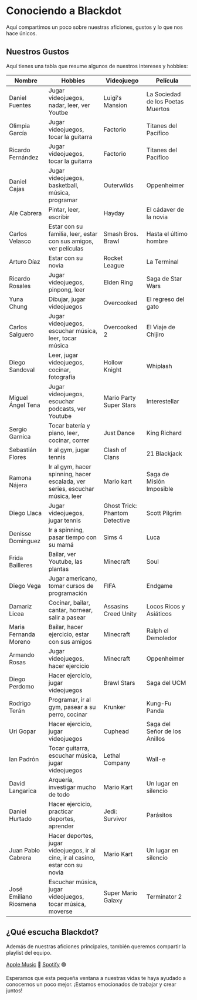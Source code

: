# Conociendo a Blackdot

Aquí compartimos un poco sobre nuestras aficiones, gustos y lo que nos hace únicos.

## Nuestros Gustos

Aquí tienes una tabla que resume algunos de nuestros intereses y hobbies:


| Nombre                 | Hobbies                                                                         | Videojuego                     | Película                      |
| ---------------------- | ------------------------------------------------------------------------------- | ------------------------------ | ----------------------------- |
| Daniel Fuentes      | Jugar videojuegos, nadar, leer, ver Youtbe                                            | Luigi's Mansion                       | La Sociedad de los Poetas Muertos          |
| Olimpia García     | Jugar videojuegos, tocar la guitarra                                            | Factorio                       | Titanes del Pacífico          |
| Ricardo Fernández      | Jugar videojuegos, tocar la guitarra                                            | Factorio                       | Titanes del Pacífico          |
| Daniel Cajas           | Jugar videojuegos, basketball, música, programar                                | Outerwilds                     | Oppenheimer                   |
| Ale Cabrera            | Pintar, leer, escribir                                                          | Hayday                         | El cádaver de la novia        |
| Carlos Velasco         | Estar con su familia, leer, estar con sus amigos, ver películas                 | Smash Bros. Brawl              | Hasta el último hombre        |
| Arturo Díaz            | Estar con su novia                                                              | Rocket League                  | La Terminal                   |
| Ricardo Rosales        | Jugar videojuegos, pinpong, leer                                                | Elden Ring                     | Saga de Star Wars             |
| Yuna Chung             | Dibujar, jugar videojuegos                                                      | Overcooked                     | El regreso del gato           |
| Carlos Salguero        | Jugar videojuegos, escuchar música, leer, tocar música                          | Overcooked 2                   | El Viaje de Chijiro           |
| Diego Sandoval         | Leer, jugar videojuegos, cocinar, fotografía                                    | Hollow Knight                  | Whiplash                      |
| Miguel Ángel Tena      | Jugar videojuegos, escuchar podcasts, ver Youtube                               | Mario Party Super Stars        | Interestellar                 |
| Sergio Garnica         | Tocar batería y piano, leer, cocinar, correr                                    | Just Dance                     | King Richard                  |
| Sebastián Flores       | Ir al gym, jugar tennis                                                         | Clash of Clans                 | 21 Blackjack                  |
| Ramona Nájera          | Ir al gym, hacer spinning, hacer escalada, ver series, escuchar música, leer    | Mario kart                     | Saga de Misión Imposible      |
| Diego Llaca            | Jugar videojuegos, jugar tennis                                                 | Ghost Trick: Phantom Detective | Scott Pilgrim                 |
| Denisse Dominguez      | Ir a spinning, pasar tiempo con su mamá                                         | Sims 4                         | Luca                          |
| Frida Bailleres        | Bailar, ver Youtube, las plantas                                                | Minecraft                      | Soul                          |
| Diego Vega             | Jugar americano, tomar cursos de programación                                   | FIFA                           | Endgame                       |
| Damariz Licea          | Cocinar, bailar, cantar, hornear, salir a pasear                                | Assasins Creed Unity           | Locos Ricos y Asiáticos       |
| Maria Fernanda Moreno  | Bailar, hacer ejercicio, estar con sus amigos                                   | Minecraft                      | Ralph el Demoledor            |
| Armando Rosas          | Jugar videojuegos, hacer ejercicio                                              | Minecraft                      | Oppenheimer                   |
| Diego Perdomo          | Hacer ejercicio, jugar videojuegos                                              | Brawl Stars                    | Saga del UCM                  |
| Rodrigo Terán          | Programar, ir al gym, pasear a su perro, cocinar                                | Krunker                        | Kung-Fu Panda                 |
| Uri Gopar              | Hacer ejercicio, jugar videojuegos                                              | Cuphead                        | Saga del Señor de los Anillos |
| Ian Padrón             | Tocar guitarra, escuchar música, jugar videojuegos                              | Lethal Company                 | Wall-e                        |
| David Langarica        | Arquería, investigar mucho de todo                                              | Mario Kart                     | Un lugar en silencio          |
| Daniel Hurtado         | Hacer ejercicio, practicar deportes, aprender                                   | Jedi: Survivor                 | Parásitos                     |
| Juan Pablo Cabrera     | Hacer deportes, jugar videojuegos, ir al cine, ir al casino, estar con su novia | Mario Kart                     | Un lugar en silencio          |
| José Emiliano Riosmena | Escuchar música, jugar videojuegos,   tocar música, moverse                                          | Super Mario Galaxy                     | Terminator 2          |

## ¿Qué escucha Blackdot?

Además de nuestras aficiones principales, también queremos compartir la playlist del equipo.

[Apple Music](https://music.apple.com/mx/playlist/black-dot/pl.u-6mo4l1WFlePJJR) 🍎
[Spotify](https://music.apple.com/mx/playlist/black-dot/pl.u-6mo4l1WFlePJJR) 🟢

Esperamos que esta pequeña ventana a nuestras vidas te haya ayudado a conocernos un poco mejor. ¡Estamos emocionados de trabajar y crear juntos!
